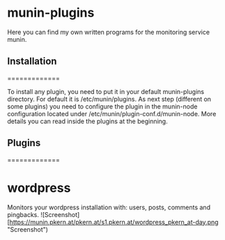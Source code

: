 munin-plugins
=============

Here you can find my own written programs for the monitoring service munin.

## Installation
=============

To install any plugin, you need to put it in your default munin-plugins directory. For default it is /etc/munin/plugins. As next step (different on some plugins) you need to configure the plugin in the munin-node configuration located under /etc/munin/plugin-conf.d/munin-node. More details you can read inside the plugins at the beginning.

## Plugins
=============

# wordpress
Monitors your wordpress installation with: users, posts, comments and pingbacks.
![Screenshot][https://munin.pkern.at/pkern.at/s1.pkern.at/wordpress_pkern_at-day.png "Screenshot")